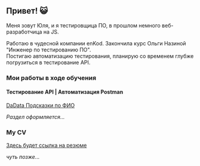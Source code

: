 ## Привет! 😺

Меня зовут Юля, и я тестировщица ПО, в прошлом немного веб-разработчица на JS.

Работаю в чудесной компании enKod.
Закончила курс Ольги Назиной "Инженер по тестированию ПО".\
Постигаю автоматизацию тестирования, планирую со временем глубже погрузиться в тестирование API.

### Мои работы в ходе обучения

#### Тестирование API | Автоматизация Postman
[DaData Подсказки по ФИО](https://github.com/JulianaAstra/DaData_FIO_Suggestions_Testing/tree/main)

*Раздел оформляется...*

### My CV
[Здесь будет ссылка на резюме]()

*чуть позже...*
<!--
**JulianaAstra/JulianaAstra** is a ✨ _special_ ✨ repository because its `README.md` (this file) appears on your GitHub profile.

Here are some ideas to get you started:

- 🔭 I’m currently working on ...
- 🌱 I’m currently learning ...
- 👯 I’m looking to collaborate on ...
- 🤔 I’m looking for help with ...
- 💬 Ask me about ...
- 📫 How to reach me: ...
- 😄 Pronouns: ...
- ⚡ Fun fact: ...
-->

